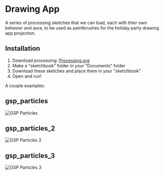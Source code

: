 Drawing App
===========

A series of processing sketches that we can load, each with thier own behavior and aura, to be used as paintbrushes for the holiday party drawing app projection.

Installation
------------

1. Download processing: [Processing.org](https://processing.org/download/)
2. Make a "sketchbook" folder in your "Documents" folder
3. Download these sketches and place them in your "sketchbook"
4. Open and run!

A couple examples:

gsp_particles
-------------

![GSP Particles](https://raw.githubusercontent.com/GSPBetaGroup/HolidayParty2014/master/drawing-app/gsp_particles.jpeg "GSP")

gsp_particles_2
---------------

![GSP Particles 2](https://raw.githubusercontent.com/GSPBetaGroup/HolidayParty2014/master/drawing-app/gsp_particles_2.jpeg "GSP")

gsp_particles_3
---------------

![GSP Particles 3](https://raw.githubusercontent.com/GSPBetaGroup/HolidayParty2014/master/drawing-app/gsp_particles_3.jpeg "GSP")
